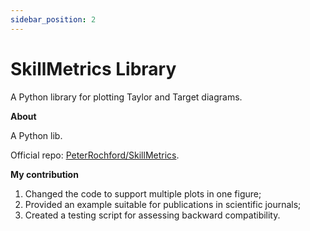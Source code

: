 ```yaml
---
sidebar_position: 2
---
```


# SkillMetrics Library

A Python library  for plotting Taylor and Target diagrams.

**About**

A Python lib.

Official repo: [PeterRochford/SkillMetrics](https://github.com/PeterRochford/SkillMetrics).

**My contribution**

1. Changed the code to support multiple plots in one figure;
2. Provided an example suitable for publications in scientific journals;
3. Created a testing script for assessing backward compatibility.